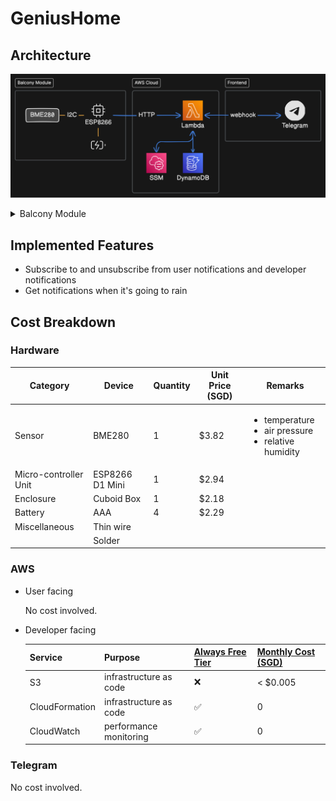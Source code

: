 # GeniusHome

## Architecture

![architecture diagram](docs/architecture_diagram.svg)

<details>
  <summary>Balcony Module</summary>
  
  ![balcony module](docs/balcony_module.jpeg)
</details>

## Implemented Features

- Subscribe to and unsubscribe from user notifications and developer notifications
- Get notifications when it's going to rain

## Cost Breakdown

### Hardware

| Category              | Device          | Quantity | Unit Price (SGD) | Remarks                                                                      |
| --------------------- | --------------- | -------- | ---------------- | ---------------------------------------------------------------------------- |
| Sensor                | BME280          | 1        | $3.82            | <ul><li>temperature</li><li>air pressure</li><li>relative humidity</li></ul> |
| Micro-controller Unit | ESP8266 D1 Mini | 1        | $2.94            |                                                                              |
| Enclosure             | Cuboid Box      | 1        | $2.18            |                                                                              |
| Battery               | AAA             | 4        | $2.29            |                                                                              |
| Miscellaneous         | Thin wire       |          |                  |                                                                              |
|                       | Solder          |          |                  |                                                                              |

### AWS

- User facing

  No cost involved.

- Developer facing

  | Service        | Purpose                | [Always Free Tier](https://aws.amazon.com/free) | [Monthly Cost (SGD)](https://calculator.aws/#/) |
  | -------------- | ---------------------- | ----------------------------------------------- | ----------------------------------------------- |
  | S3             | infrastructure as code | ❌                                              | < $0.005                                        |
  | CloudFormation | infrastructure as code | ✅                                              | 0                                               |
  | CloudWatch     | performance monitoring | ✅                                              | 0                                               |

### Telegram

No cost involved.
